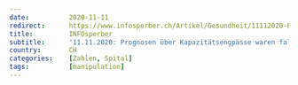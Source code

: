 ```yaml
---
date:          2020-11-11
redirect:      https://www.infosperber.ch/Artikel/Gesundheit/11112020-Prognosen-uber-Kapazitatsengpasse-waren-falsch
title:         INFOsperber
subtitle:      '11.11.2020: Prognosen über Kapazitätsengpässe waren falsch'
country:       CH
categories:    [Zahlen, Spital]
tags:          [manipulation]
---
```

